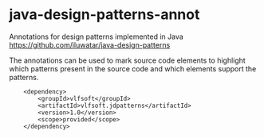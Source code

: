 # java-design-patterns-annot
Annotations for design patterns implemented in Java https://github.com/iluwatar/java-design-patterns

The annotations can be used to mark source code elements to highlight which patterns present in the source code and which elements support the patterns.

        <dependency>
            <groupId>vlfsoft</groupId>
            <artifactId>vlfsoft.jdpatterns</artifactId>
            <version>1.0</version>
            <scope>provided</scope>
        </dependency>